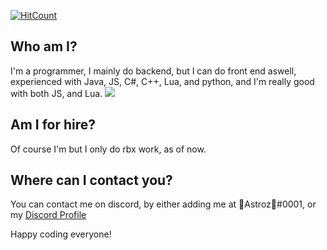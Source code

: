 [![HitCount](http://hits.dwyl.com/AstrozTM/AstrozTM.svg)](http://hits.dwyl.com/AstrozTM/AstrozTM)
## Who am I?
I'm a programmer, I mainly do backend, but I can do front end aswell, experienced with Java, JS, C#, C++, Lua, and python, and I'm really good with both JS, and Lua.
<a><img src="https://cdn.discordapp.com/attachments/738673138954666015/769088759136124958/Astroz.png"/></a>
<br/>
## Am I for hire?
Of course I'm but I only do rbx work, as of now.
<br/>
## Where can I contact you?
You can contact me on discord, by either adding me at 🎃Astroz🎃#0001, or my <a class="github-button" href="https://discord.com/api/v8/users/475111190909943808/profile" aria-label="Follow @ntkme on GitHub">Discord Profile</a>

Happy coding everyone!
